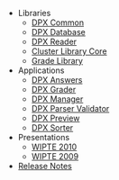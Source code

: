 * Libraries
  * [DPX Common](DPXCommon.md)
  * [DPX Database](DPXDatabase)
  * [DPX Reader](DPXReader.md)
  * [Cluster Library Core](ClusterLibraryCore.md)
  * [Grade Library](GradeLibrary.md)
* Applications
  * [DPX Answers](DPXAnswers.md)
  * [DPX Grader](DPXGrader.md)
  * [DPX Manager](DPXManager.md)
  * [DPX Parser Validator](DPXParserValidator.md)
  * [DPX Preview](DPXPreview.md)
  * [DPX Sorter](DPXSorter.md)
* Presentations
  * [WIPTE 2010](WIPTE2010.md)
  * [WIPTE 2009](WIPTE2009.md)
* [Release Notes](ReleaseNotes.md)
